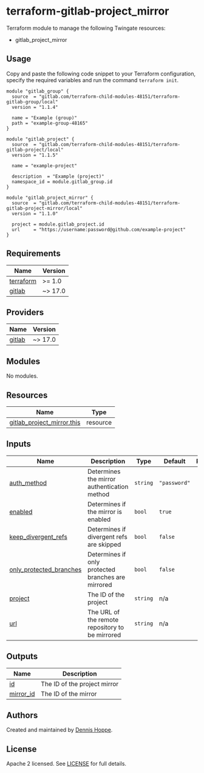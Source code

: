 # terraform-gitlab-project_mirror

Terraform module to manage the following Twingate resources:

* gitlab_project_mirror

## Usage

Copy and paste the following code snippet to your Terraform configuration,
specify the required variables and run the command `terraform init`.

```hcl
module "gitlab_group" {
  source  = "gitlab.com/terraform-child-modules-48151/terraform-gitlab-group/local"
  version = "1.1.4"

  name = "Example (group)"
  path = "example-group-48165"
}

module "gitlab_project" {
  source  = "gitlab.com/terraform-child-modules-48151/terraform-gitlab-project/local"
  version = "1.1.5"

  name = "example-project"

  description  = "Example (project)"
  namespace_id = module.gitlab_group.id
}

module "gitlab_project_mirror" {
  source  = "gitlab.com/terraform-child-modules-48151/terraform-gitlab-project-mirror/local"
  version = "1.1.0"

  project = module.gitlab_project.id
  url     = "https://username:password@github.com/example-project"
}
```

<!-- BEGIN_TF_DOCS -->
## Requirements

| Name | Version |
|------|---------|
| <a name="requirement_terraform"></a> [terraform](#requirement\_terraform) | >= 1.0 |
| <a name="requirement_gitlab"></a> [gitlab](#requirement\_gitlab) | ~> 17.0 |

## Providers

| Name | Version |
|------|---------|
| <a name="provider_gitlab"></a> [gitlab](#provider\_gitlab) | ~> 17.0 |

## Modules

No modules.

## Resources

| Name | Type |
|------|------|
| [gitlab_project_mirror.this](https://registry.terraform.io/providers/gitlabhq/gitlab/latest/docs/resources/project_mirror) | resource |

## Inputs

| Name | Description | Type | Default | Required |
|------|-------------|------|---------|:--------:|
| <a name="input_auth_method"></a> [auth\_method](#input\_auth\_method) | Determines the mirror authentication method | `string` | `"password"` | no |
| <a name="input_enabled"></a> [enabled](#input\_enabled) | Determines if the mirror is enabled | `bool` | `true` | no |
| <a name="input_keep_divergent_refs"></a> [keep\_divergent\_refs](#input\_keep\_divergent\_refs) | Determines if divergent refs are skipped | `bool` | `false` | no |
| <a name="input_only_protected_branches"></a> [only\_protected\_branches](#input\_only\_protected\_branches) | Determines if only protected branches are mirrored | `bool` | `false` | no |
| <a name="input_project"></a> [project](#input\_project) | The ID of the project | `string` | n/a | yes |
| <a name="input_url"></a> [url](#input\_url) | The URL of the remote repository to be mirrored | `string` | n/a | yes |

## Outputs

| Name | Description |
|------|-------------|
| <a name="output_id"></a> [id](#output\_id) | The ID of the project mirror |
| <a name="output_mirror_id"></a> [mirror\_id](#output\_mirror\_id) | The ID of the mirror |
<!-- END_TF_DOCS -->

## Authors

Created and maintained by [Dennis Hoppe](https://gitlab.com/dhoppeIT).

## License

Apache 2 licensed. See [LICENSE](LICENSE) for full details.
